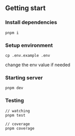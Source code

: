 ## Getting start

### Install dependencies
```
pnpm i
```

### Setup environment
```
cp .env.example .env
```
change the env value if needed

### Starting server
```
pnpm dev
```

### Testing
```
// watching
pnpm test

// coverage
pnpm coverage
```